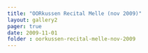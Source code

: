 ```yaml
---
title: "OORkussen Recital Melle (nov 2009)"
layout: gallery2 
pager: true
date: 2009-11-01
folder : oorkussen-recital-melle-nov-2009
---
```

